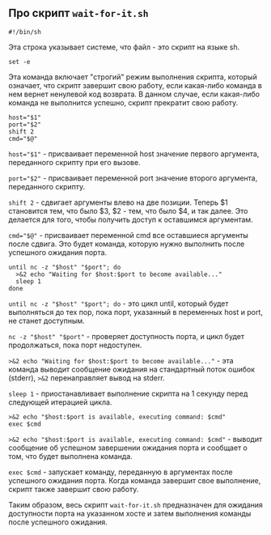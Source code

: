 ## Про скрипт `wait-for-it.sh`

```shell
#!/bin/sh
```
Эта строка указывает системе, что файл - это скрипт на языке sh.

```shell
set -e 
```
Эта команда включает "строгий" режим выполнения скрипта, который означает, что скрипт завершит свою работу, если какая-либо команда в нем вернет ненулевой код возврата. В данном случае, если какая-либо команда не выполнится успешно, скрипт прекратит свою работу.

```shell
host="$1"
port="$2"
shift 2
cmd="$@"
```

`host="$1"` - присваивает переменной host значение первого аргумента, переданного скрипту при его вызове.

`port="$2"` - присваивает переменной port значение второго аргумента, переданного скрипту.

`shift 2` - сдвигает аргументы влево на две позиции. Теперь $1 становится тем, что было $3, $2 - тем, что было $4, и так далее. Это делается для того, чтобы получить доступ к оставшимся аргументам.

`cmd="$@"` - присваивает переменной cmd все оставшиеся аргументы после сдвига. Это будет команда, которую нужно выполнить после успешного ожидания порта.

```shell
until nc -z "$host" "$port"; do
  >&2 echo "Waiting for $host:$port to become available..."
  sleep 1
done
```

`until nc -z "$host" "$port"; do` - это цикл until, который будет выполняться до тех пор, пока порт, указанный в переменных host и port, не станет доступным. 

`nc -z "$host" "$port"` - проверяет доступность порта, и цикл будет продолжаться, пока порт недоступен.

`>&2 echo "Waiting for $host:$port to become available..."` - эта команда выводит сообщение ожидания на стандартный поток ошибок (stderr), `>&2` перенаправляет вывод на stderr.

`sleep 1` - приостанавливает выполнение скрипта на 1 секунду перед следующей итерацией цикла.

```shell
>&2 echo "$host:$port is available, executing command: $cmd"
exec $cmd
```

`>&2 echo "$host:$port is available, executing command: $cmd"` - выводит сообщение об успешном завершении ожидания порта и сообщает о том, что будет выполнена команда.

`exec $cmd` - запускает команду, переданную в аргументах после успешного ожидания порта. Когда команда завершит свое выполнение, скрипт также завершит свою работу.

Таким образом, весь скрипт `wait-for-it.sh` предназначен для ожидания доступности порта на указанном хосте и затем выполнения команды после успешного ожидания.
